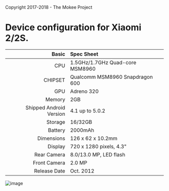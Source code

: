 Copyright 2017-2018 - The Mokee Project

Device configuration for Xiaomi 2/2S.
=====================================

Basic   | Spec Sheet
-------:|:-------------------------
CPU     | 1.5GHz/1.7GHz Quad-core MSM8960 
CHIPSET | Qualcomm MSM8960 Snapdragon 600 
GPU     | Adreno 320 
Memory  | 2GB 
Shipped Android Version | 4.1 up to 5.0.2 
Storage | 16/32GB 
Battery | 2000mAh 
Dimensions | 126 x 62 x 10.2mm 
Display | 720 x 1280 pixels, 4.3" 
Rear Camera  | 8.0/13.0 MP, LED flash 
Front Camera | 2.0 MP 
Release Date | Oct. 2012 

![image](http://image20.it168.com/201306_800x800/1456/755894e9372e33cb.jpg)